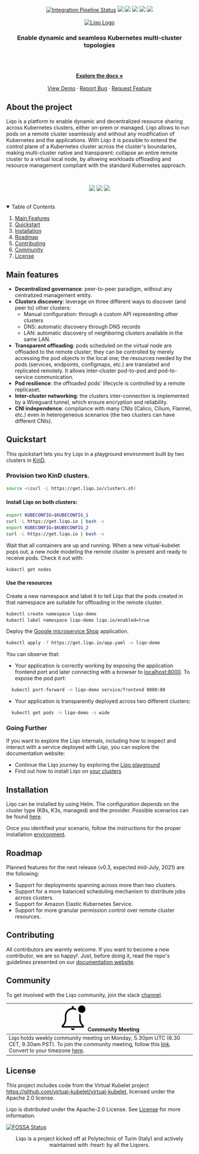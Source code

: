 <p align="center">
  <a href="https://github.com/liqotech/liqo/actions"><img src="https://github.com/liqotech/liqo/workflows/Go/badge.svg" alt="Integration Pipeline Status"></a>
  <a href="https://goreportcard.com/report/github.com/liqotech/liqo"><img src=https://goreportcard.com/badge/github.com/liqotech/liqo></a>
  <a href="https://coveralls.io/github/liqotech/liqo" alt="Liqo Test Coverage"><img src=https://coveralls.io/repos/github/liqotech/liqo/badge.svg?branch=master></a>
  <a href="https://app.fossa.com/projects/git%2Bgithub.com%2FLiqoTech%2Fliqo?ref=badge_shield" alt="FOSSA Status"><img src="https://app.fossa.com/api/projects/git%2Bgithub.com%2FLiqoTech%2Fliqo.svg?type=shield"/></a>
  <a href="https://join.slack.com/t/liqo-io/shared_invite/zt-h20212gg-g24YvN6MKiD9bacFeqZttQ"><img src=https://img.shields.io/badge/slack-liqo.io-yellow></a>
  <a href="https://twitter.com/liqo_io"><img src=https://img.shields.io/twitter/url/https/twitter.com/liqo_io.svg?style=social&label=Follow%20%40liqo_io></a>

  <br />
  <br />

  <a href="https://github.com/liqotech/liqo">
    <img alt="Liqo Logo" src="https://doc.liqo.io/images/logo-liqo-blue.svg" height="80">
  </a>

  <h3 align="center">Enable dynamic and seamless Kubernetes multi-cluster topologies</h3>
  <br />
  <br />
</p>

<p align="center">
    <a href="https://doc.liqo.io/"><strong>Explore the docs »</strong></a>
    <br />
    <br />
    <a href="https://www.youtube.com/watch?v=tHCKGwnmuAA&t=1s&ab_channel=Liqo">View Demo</a>
    ·
    <a href="https://github.com/liqotech/liqo/issues/new?assignees=&labels=&template=bug_report.md&title=">Report Bug</a>
    ·
    <a href="https://github.com/liqotech/liqo/issues/new?assignees=&labels=enhancement&template=feature_request.md&title=%5BFeature%5D">Request Feature</a>
</p>

## About the project

Liqo is a platform to enable dynamic and decentralized resource sharing across Kubernetes clusters, either on-prem or managed. Liqo allows to run pods on a remote cluster seamlessly and without any modification of Kubernetes and the applications. With Liqo it is possible to extend the control plane of a Kubernetes cluster across the cluster's boundaries, making multi-cluster native and transparent: collapse an entire remote cluster to a virtual local node, by allowing workloads offloading and resource management compliant with the standard Kubernetes approach.

<br />
<p align="center">
  <img src=https://img.shields.io/badge/Google%20GKE-supported-green>
  <img src=https://img.shields.io/badge/Azure%20AKS-supported-green>
  <img src=https://img.shields.io/badge/Amazon%20EKS-in%20progress-orange>
</p>
<br />

<details open="open">
  <summary>Table of Contents</summary>
  <ol>
    <li><a href="#mainfeatures">Main Features</li>
    <li><a href="#quickstart">Quickstart</a></li>
    <li><a href="#installation">Installation</a></li>
    <li><a href="#roadmap">Roadmap</a></li>
    <li><a href="#contributing">Contributing</a></li>
    <li><a href="#community">Community</a></li>
    <li><a href="#license">License</a></li>
  </ol>
</details>

## Main features

* **Decentralized governance**: peer-to-peer paradigm, without any centralized management entity.
* **Clusters discovery**: leverage on three different ways to discover (and peer to) other clusters:
  * Manual configuration: through a custom API representing other clusters
  * DNS: automatic discovery through DNS records
  * LAN: automatic discovery of neighboring clusters available in the same LAN.
* **Transparent offloading**: pods scheduled on the virtual node are offloaded to the remote cluster; they can be controlled by merely accessing the pod objects in the local one; the resources needed by the pods (services, endpoints, configmaps, etc.) are translated and replicated remotely. It allows inter-cluster pod-to-pod and pod-to-service communication.
* **Pod resilience**: the offloaded pods' lifecycle is controlled by a remote replicaset.
* **Inter-cluster networking**: the clusters inter-connection is implemented by a Wireguard tunnel, which ensure encryption and reliability.
* **CNI independence**: compliance with many CNIs (Calico, Cilium, Flannel, etc.) even in heterogeneous scenarios (the two clusters can have different CNIs).

## Quickstart

This quickstart lets you try Liqo in a playground environment built by two clusters in [KinD](https://kind.sigs.k8s.io/).

### __Provision__ two KinD clusters.

```bash
source <(curl -L https://get.liqo.io/clusters.sh)
```

#### __Install__ Liqo on both clusters:

```bash
export KUBECONFIG=$KUBECONFIG_1
curl -L https://get.liqo.io | bash -s
export KUBECONFIG=$KUBECONFIG_2
curl -L https://get.liqo.io | bash -s
```

Wait that all containers are up and running. When a new virtual-kubelet pops out, a new node modeling the remote cluster is present and ready to receive pods. Check it out with:

```bash
kubectl get nodes
```

#### __Use__ the resources

Create a new namespace and label it to tell Liqo that the pods created in that namespace are suitable for offloading in the remote cluster.

```bash
kubectl create namespace liqo-demo
kubectl label namespace liqo-demo liqo.io/enabled=true
```

Deploy the [Google microservice Shop](https://github.com/GoogleCloudPlatform/microservices-demo) application. 

```bash
kubectl apply -f https://get.liqo.io/app.yaml -n liqo-demo
```

You can observe that:

* Your application is correctly working by exposing the application frontend port and later connecting with a browser to [localhost:8000](localhost:8000). To expose the pod port:

```bash
  kubectl port-forward -n liqo-demo service/frontend 8080:80
```

* Your application is transparently deployed across two different clusters:

```bash
  kubectl get pods -n liqo-demo -o wide  
```

### Going Further

If you want to explore the Liqo internals, including how to inspect and interact with a service deployed with Liqo, you can explore the documentation website:

* Continue the Liqo journey by exploring the [Liqo playground](https://doc.liqo.io/user/gettingstarted/play/)
* Find out how to install Liqo on [your clusters](https://doc.liqo.io/user/install/)

## Installation

Liqo can be installed by using Helm. The configuration depends on the cluster type (K8s, K3s, managed) and the provider. Possible scenarios can be found [here](https://doc.liqo.io/user/install/pre-install/).

Once you identified your scenario, follow the instructions for the proper installation [environment]("https://doc.liqo.io/user/install/").

## Roadmap

Planned features for the next release (v0.3, expected mid-July, 2021) are the following:

* Support for deployments spanning across more than two clusters.
* Support for a more balanced scheduling mechanism to distribute jobs across clusters.
* Support for Amazon Elastic Kubernetes Service.
* Support for more granular permission control over remote cluster resources.

## Contributing

All contributors are warmly welcome. If you want to become a new contributor, we are so happy!. Just, before doing it, read the repo's guidelines presented on our [documentation website](https://doc.liqo.io/contributing/).

## Community

To get involved with the Liqo community, join the slack [channel](https://join.slack.com/t/liqo-io/shared_invite/zt-h20212gg-g24YvN6MKiD9bacFeqZttQ).

|![notification](docs/images/readme/bell-outline-badged.svg) Community Meeting|
|------------------|
|Liqo holds weekly community meeting on Monday, 5.30pm UTC (6.30 CET, 9.30am PST). To join the community meeting, follow this [link](https://meet.google.com/dyr-ieso-smu). Convert to your timezone [here](https://www.thetimezoneconverter.com/?t=17:30&tz=UTC%20%28Universal%20Time%20Coordinated%29).|

## License

This project includes code from the  Virtual Kubelet project https://github.com/virtual-kubelet/virtual-kubelet, licensed under the Apache 2.0 license.

Liqo is distributed under the Apache-2.0 License. See [License](LICENSE) for more information.

[![FOSSA Status](https://app.fossa.com/api/projects/git%2Bgithub.com%2Fliqotech%2Fliqo.svg?type=large)](https://app.fossa.com/projects/git%2Bgithub.com%2Fliqotech%2Fliqo?ref=badge_large)

<p align="center">
Liqo is a project kicked off at Polytechnic of Turin (Italy) and actively maintained with :heart: by all the Liqoers.
</p>

